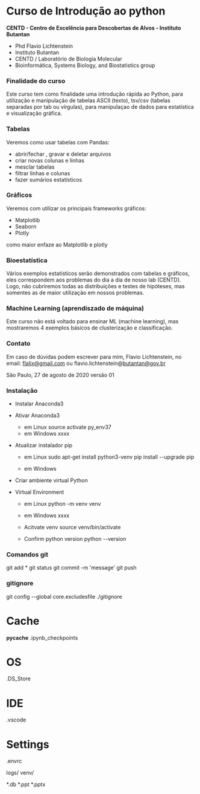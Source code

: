 # Curso de Introdução ao python

**CENTD - Centro de Excelência para Descobertas de Alvos  - Instituto Butantan**

  - Phd Flavio Lichtenstein
  - Instituto Butantan
  - CENTD / Laboratório de Biologia Molecular
  - Bioinformática, Systems Biology, and Biostatistics group


### Finalidade do curso

Este curso tem como finalidade uma introdução rápida ao Python, para utilização e manipulação de tabelas ASCII (texto), tsv/csv (tabelas separadas por tab ou vírgulas), para manipulaçao de dados para estatística e visualização gráfica.

### Tabelas

Veremos como usar tabelas com Pandas:
  - abrir/fechar , gravar e deletar arquivos
  - criar novas colunas e linhas
  - mesclar tabelas
  - filtrar linhas e colunas
  - fazer sumários estatísticos

### Gráficos

Veremos com utilizar os principais frameworks gráficos:

  - Matplotlib
  - Seaborn
  - Plotly

  como maior enfaze ao Matplotlib e plotly


### Bioestatística

Vários exemplos estatísticos serão demonstrados com tabelas e gráficos, eles correspondem aos problemas do dia a dia de nosso lab (CENTD). Logo, não cubriremos todas as distribuições e testes de hipóteses, mas somentes as de maior utilização em nossos problemas.

### Machine Learning (aprendiszado de máquina)

Este curso não está voltado para ensinar ML (machine learning), mas mostraremos 4 exemplos básicos de clusterização e classificação.


### Contato

Em caso de dúvidas podem escrever para mim, Flavio Lichtenstein, no email: flalix@gmail.com ou flavio.lichtenstein@butantan@gov.br

São Paulo, 27 de agosto de 2020
versão 01


### Instalação

  - Instalar Anaconda3

  - Ativar Anaconda3
    -  em Linux
source activate py_env37
    - em Windows
xxxx


- Atualizar instalador pip
  -  em Linux
sudo apt-get install python3-venv
pip install --upgrade pip

  - em Windows


- Criar ambiente virtual Python

- Virtual Environment
  -  em Linux
python -m venv venv

  - em Windows
xxxx


  - Acitvate venv
source venv/bin/activate

   - Confirm python version
python --version



### Comandos git

git add *
git status
git commit -m 'message'
git push

### gitignore
git config --global core.excludesfile ./gitignore  


# Cache
__pycache__
.ipynb_checkpoints

# OS
.DS_Store

# IDE
.vscode

# Settings
.envrc

logs/
venv/

*.db
*.ppt
*.pptx
